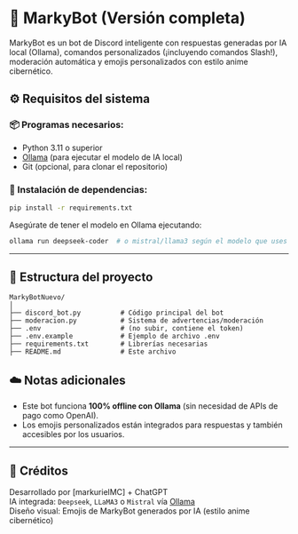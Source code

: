 
# 🤖 MarkyBot (Versión completa)

MarkyBot es un bot de Discord inteligente con respuestas generadas por IA local (Ollama), comandos personalizados (¡incluyendo comandos Slash!), moderación automática y emojis personalizados con estilo anime cibernético.


## ⚙️ Requisitos del sistema

### 📦 Programas necesarios:
- Python 3.11 o superior
- [Ollama](https://ollama.com) (para ejecutar el modelo de IA local)
- Git (opcional, para clonar el repositorio)

### 🐍 Instalación de dependencias:
```bash
pip install -r requirements.txt
```

Asegúrate de tener el modelo en Ollama ejecutando:

```bash
ollama run deepseek-coder  # o mistral/llama3 según el modelo que uses
```

---

## 📁 Estructura del proyecto

```
MarkyBotNuevo/
│
├── discord_bot.py          # Código principal del bot
├── moderacion.py           # Sistema de advertencias/moderación
├── .env                    # (no subir, contiene el token)
├── .env.example            # Ejemplo de archivo .env
├── requirements.txt        # Librerías necesarias
├── README.md               # Este archivo
```



## ☁️ Notas adicionales

- Este bot funciona **100% offline con Ollama** (sin necesidad de APIs de pago como OpenAI).
- Los emojis personalizados están integrados para respuestas y también accesibles por los usuarios.

---

## 🙌 Créditos

Desarrollado por [markurielMC] + ChatGPT  
IA integrada: `Deepseek`, `LLaMA3` o `Mistral` vía [Ollama](https://ollama.com)  
Diseño visual: Emojis de MarkyBot generados por IA (estilo anime cibernético)
